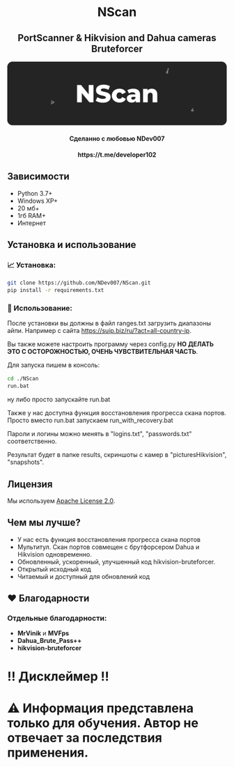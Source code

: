 <div align="center">
  <h1>NScan</h1>
  <h2>PortScanner & Hikvision and Dahua cameras Bruteforcer</h2>
  <img src="./nscan.png" alt="banner" />
  <h4>Сделанно с любовью NDev007</h4>
  <h4>https://t.me/developer102</h4>
</div>

## Зависимости
- Python 3.7+
- Windows XP+
- 20 мб+
- 1гб RAM+
- Интернет

## Установка и использование
### 📈 Установка:
```bash
git clone https://github.com/NDev007/NScan.git
pip install -r requirements.txt
```
### 🩵 Использование:
После установки вы должны в файл ranges.txt загрузить диапазоны айпи. Например с сайта https://suip.biz/ru/?act=all-country-ip.

Вы также можете настроить программу через config.py **НО ДЕЛАТЬ ЭТО С ОСТОРОЖНОСТЬЮ, ОЧЕНЬ ЧУВСТВИТЕЛЬНАЯ ЧАСТЬ**.

Для запуска пишем в консоль:
```bash
cd ./NScan
run.bat
``` 
ну либо просто запускайте run.bat

Также у нас доступна функция восстановления прогресса скана портов. Просто вместо run.bat запускаем run_with_recovery.bat

Пароли и логины можно менять в "logins.txt", "passwords.txt" соответственно.

Результат будет в папке results, скриншоты с камер в "picturesHikvision", "snapshots".

## Лицензия
Мы используем [Apache License 2.0](https://github.com/NDev007/NScan/blob/main/LICENSE).

## Чем мы лучше?
 - У нас есть функция восстановления прогресса скана портов
 - Мультитул. Скан портов совмещен с брутфорсером Dahua и Hikvision одновременно.
 - Обновленный, ускоренный, улучшенный код hikvision-bruteforcer.
 - Открытый исходный код
 - Читаемый и доступный для обновлений код

## ❤️ Благодарности
### Отдельные благодарности:
- **MrVinik** и **MVFps**
- **Dahua_Brute_Pass++**
- **hikvision-bruteforcer**

# ‼️ Дисклеймер ‼️
# ⚠️ Информация представлена только для обучения. Автор не отвечает за последствия применения.